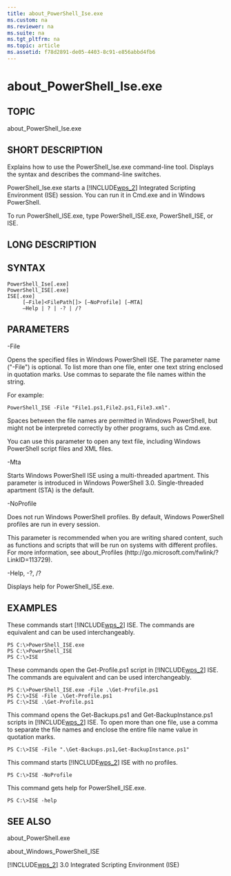 ```yaml
---
title: about_PowerShell_Ise.exe
ms.custom: na
ms.reviewer: na
ms.suite: na
ms.tgt_pltfrm: na
ms.topic: article
ms.assetid: f78d2891-de05-4403-8c91-e856abbd4fb6
---
```

# about_PowerShell_Ise.exe
## TOPIC  
 about\_PowerShell\_Ise.exe  
  
## SHORT DESCRIPTION  
 Explains how to use the PowerShell\_Ise.exe command\-line tool. Displays the syntax and describes the command\-line switches.  
  
 PowerShell\_Ise.exe starts a [!INCLUDE[wps_2]()] Integrated Scripting Environment \(ISE\) session. You can run it in Cmd.exe and in Windows PowerShell.  
  
 To run PowerShell\_ISE.exe, type PowerShell\_ISE.exe, PowerShell\_ISE, or ISE.  
  
## LONG DESCRIPTION  
  
## SYNTAX  
  
```  
PowerShell_Ise[.exe]  
PowerShell_ISE[.exe]  
ISE[.exe]  
     [–File]<FilePath[]> [–NoProfile] [–MTA]  
     –Help | ? | -? | /?  
```  
  
## PARAMETERS  
 \-File  
  
 Opens the specified files in Windows PowerShell ISE. The parameter name \("\-File"\) is optional. To list more than one file, enter one text string enclosed in quotation marks. Use commas to separate the file names within the string.  
  
 For example:  
  
```  
PowerShell_ISE -File "File1.ps1,File2.ps1,File3.xml".  
```  
  
 Spaces between the file names are permitted in Windows PowerShell, but might not be interpreted correctly by other programs, such as Cmd.exe.  
  
 You can use this parameter to open any text file, including Windows PowerShell script files and XML files.  
  
 \-Mta  
  
 Starts Windows PowerShell ISE using a multi\-threaded apartment. This parameter is introduced in Windows PowerShell 3.0. Single\-threaded apartment \(STA\) is the default.  
  
 \-NoProfile  
  
 Does not run Windows PowerShell profiles. By default, Windows PowerShell profiles are run in every session.  
  
 This parameter is recommended when you are writing shared content, such as functions and scripts that will be run on systems with different profiles. For more information, see about\_Profiles \(http:\/\/go.microsoft.com\/fwlink\/?LinkID\=113729\).  
  
 \-Help, \-?, \/?  
  
 Displays help for PowerShell\_ISE.exe.  
  
## EXAMPLES  
 These commands start [!INCLUDE[wps_2]()] ISE. The commands are equivalent and can be used interchangeably.  
  
```  
PS C:\>PowerShell_ISE.exe  
PS C:\>PowerShell_ISE  
PS C:\>ISE  
```  
  
 These commands open the Get\-Profile.ps1 script in [!INCLUDE[wps_2]()] ISE. The commands are equivalent and can be used interchangeably.  
  
```  
PS C:\>PowerShell_ISE.exe -File .\Get-Profile.ps1  
PS C:\>ISE -File .\Get-Profile.ps1  
PS C:\>ISE .\Get-Profile.ps1  
```  
  
 This command opens the Get\-Backups.ps1 and Get\-BackupInstance.ps1 scripts in [!INCLUDE[wps_2]()] ISE. To open more than one file, use a comma to separate the file names and enclose the entire file name value in quotation marks.  
  
```  
PS C:\>ISE -File ".\Get-Backups.ps1,Get-BackupInstance.ps1"  
```  
  
 This command starts [!INCLUDE[wps_2]()] ISE with no profiles.  
  
```  
PS C:\>ISE -NoProfile  
```  
  
 This command gets help for PowerShell\_ISE.exe.  
  
```  
PS C:\>ISE -help  
```  
  
## SEE ALSO  
 about\_PowerShell.exe  
  
 about\_Windows\_PowerShell\_ISE  
  
 [!INCLUDE[wps_2]()] 3.0 Integrated Scripting Environment \(ISE\)